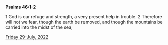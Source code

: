 **Psalms 46:1-2**

1 God is our refuge and strength, a very present help in trouble. 2 Therefore will not we fear, though the earth be removed, and though the mountains be carried into the midst of the sea;

[Friday 29-July, 2022](https://t.me/s/daily_scripture)
